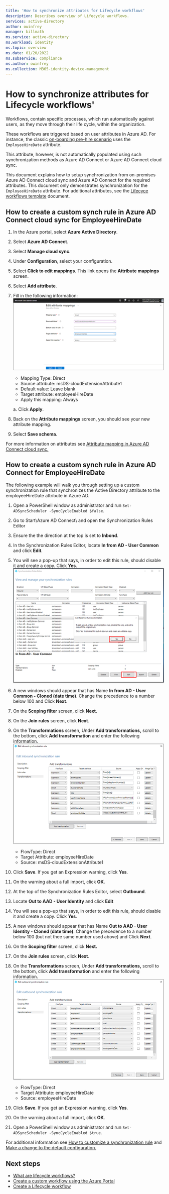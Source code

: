 ```yaml
---
title: 'How to synchronize attributes for Lifecycle workflows'
description: Describes overview of Lifecycle workflows.
services: active-directory
author: owinfrey
manager: billmath
ms.service: active-directory
ms.workload: identity
ms.topic: overview
ms.date: 01/20/2022
ms.subservice: compliance
ms.author: owinfrey
ms.collection: M365-identity-device-management
---
```

# How to synchronize attributes for Lifecycle workflows'
Workflows, contain specific processes, which run automatically against users, as they move through their life cycle, within the organization.

These workflows are triggered based on user attributes in Azure AD.  For instance, the classic [on-boarding pre-hire scenario](lifecycle-workflow-templates.md#onboard-pre-hire-employee) uses the `EmployeeHireDate` attribute.

This attribute, however, is not automatically populated using such synchronization methods as Azure AD Connect or Azure AD Connect cloud sync.

This document explains how to setup synchronization from on-premises Azure AD Connect cloud sync and Azure AD Connect for the required attributes.  This document only demonstrates synchronization for the `EmployeeHireDate` attribute. For additional attributes, see the [Lifecyce workflows template](lifecycle-workflow-templates.md) document.

## How to create a custom synch rule in Azure AD Connect cloud sync for EmployeeHireDate


 1.  In the Azure portal, select **Azure Active Directory**.
 2.  Select **Azure AD Connect**.
 3.  Select **Manage cloud sync**.
 4. Under **Configuration**, select your configuration.
 5. Select **Click to edit mappings**.  This link opens the **Attribute mappings** screen.
 6. Select **Add attribute**.
 7. Fill in the following information: 
     ![Screenshot that shows attribute mapping.](media/how-to-lcw-synch-attributes/cloud-synch-1.png)
     - Mapping Type: Direct
     - Source attribute: msDS-cloudExtensionAttribute1
     - Default value: Leave blank
     - Target attribute: employeeHireDate
     - Apply this mapping: Always

    a. Click **Apply**.
1. Back on the **Attribute mappings** screen, you should see your new attribute mapping.  
2. Select **Save schema**.

For more information on attributes see [Attribute mapping in Azure AD Connect cloud sync.](../cloud-sync/how-to-attribute-mapping.md)

## How to create a custom synch rule in Azure AD Connect for EmployeeHireDate
The following example will walk you through setting up a custom synchronization rule that synchronizes the Active Directory attribute to the employeeHireDate attribute in Azure AD.

 1. Open a PowerShell window as administrator and run `Set-ADSyncScheduler -SyncCycleEnabled $false`.
 2. Go to Start\Azure AD Connect\ and open the Synchronization Rules Editor
 3. Ensure the the direction at the top is set to **Inbond**.
 3.  In the Synchronization Rules Editor, locate **In from AD - User Common** and click **Edit**.
 4. You will see a pop-up that says, in order to edit this rule, should disable it and create a copy.  Click **Yes**.
   ![Screenshot that shows edit reserved rule confirmation.](media/how-to-lcw-synch-attributes/aadc-1.png)
 6.  A new windows should appear that has Name **In from AD - User Common - Cloned (date time)**. Change the precedence to a number below 100 and Click **Next**.
 7. On the **Scoping filter** screen, click **Next.**
 8. On the **Join rules** screen, click **Next**.
 9. On the **Transformations** screen, Under **Add transformations,** scroll to the bottom, click **Add transformation** and enter the following information.
   ![Screenshot that shows attribute mapping.](media/how-to-lcw-synch-attributes/aadc-2.png)
	- FlowType:  Direct
	- Target Attribute: employeeHireDate
	- Source:  msDS-cloudExtensionAttribute1

 9. Click **Save**.  If you get an Expression warning, click **Yes**.
 10. On the warning about a full import, click **OK**.
 11. At the top of the Synchronization Rules Editor, select **Outbound**.
 12. Locate **Out to AAD - User Identity** and click **Edit**
 13. You will see a pop-up that says, in order to edit this rule, should disable it and create a copy.  Click **Yes**.
 14.  A new windows should appear that has Name **Out to AAD - User Identity - Cloned (date time)**.  Change the precedence to a number below 100 (but not thee same number used above) and Click **Next**.
 15. On the **Scoping filter** screen, click **Next.**
 16. On the **Join rules** screen, click **Next**.
 17. On the **Transformations** screen, Under **Add transformations,** scroll to the bottom, click **Add transformation** and enter the following information.
	   ![Screenshot that shows attribute mapping.](media/how-to-lcw-synch-attributes/aadc-3.png)
     - FlowType:  Direct
     - Target Attribute: employeeHireDate
     - Source:  employeeHireDate
  
 18. Click **Save**.  If you get an Expression warning, click **Yes**.
 19. On the warning about a full import, click **OK**.
 20. Open a PowerShell window as administrator and run `Set-ADSyncScheduler -SyncCycleEnabled $true`.

For additional information see [How to customize a synchronization rule](../hybrid/how-to-connect-create-custom-sync-rule.md) and [Make a change to the default configuration.](../hybrid/how-to-connect-sync-change-the-configuration.md)



## Next steps
- [What are lifecycle workflows?](what-are-lifecycle-workflows.md)
- [Create a custom workflow using the Azure Portal](tutorial-create-custom-workflow-portal.md)
- [Create a Lifecycle workflow](create-lifecycle-workflow.md)